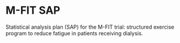 # M-FIT SAP

Statistical analysis plan (SAP) for the M-FIT trial: structured exercise program to reduce fatigue in patients receiving dialysis.
